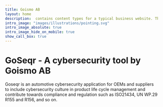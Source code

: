 ```yaml
---
title: Goismo AB
layout: home
description:  contains content types for a typical business website. The theme is fully responsive, blazing fast and artfully illustrated.
intro_image: "images/illustrations/pointing.svg"
intro_image_absolute: true
intro_image_hide_on_mobile: true
show_call_box: true
---
```


# GoSeqr - A cybersecurity tool by Goismo AB

Goseqr is an automotive cybersecurity application for OEMs and suppliers to include cybersecurity culture in product life cycle management and contribute towards compliance and regulation such as ISO21434, UN WP.29 R155 and R156, and so on.
